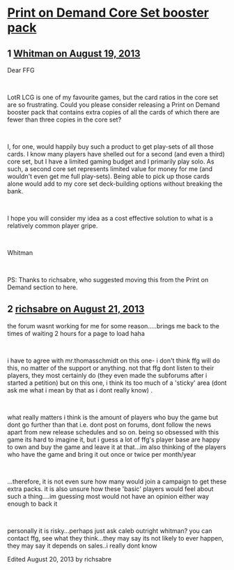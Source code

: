 # [Print on Demand Core Set booster pack](https://community.fantasyflightgames.com/topic/88786-print-on-demand-core-set-booster-pack/)

## 1 [Whitman on August 19, 2013](https://community.fantasyflightgames.com/topic/88786-print-on-demand-core-set-booster-pack/?do=findComment&comment=844566)

Dear FFG

 

LotR LCG is one of my favourite games, but the card ratios in the core set are so frustrating. Could you please consider releasing a Print on Demand booster pack that contains extra copies of all the cards of which there are fewer than three copies in the core set?

 

I, for one, would happily buy such a product to get play-sets of all those cards. I know many players have shelled out for a second (and even a third) core set, but I have a limited gaming budget and I primarily play solo. As such, a second core set represents limited value for money for me (and wouldn't even get me full play-sets). Being able to pick up those cards alone would add to my core set deck-building options without breaking the bank.

 

I hope you will consider my idea as a cost effective solution to what is a relatively common player gripe.

 

Whitman

 

PS: Thanks to richsabre, who suggested moving this from the Print on Demand section to here.

## 2 [richsabre on August 21, 2013](https://community.fantasyflightgames.com/topic/88786-print-on-demand-core-set-booster-pack/?do=findComment&comment=845696)

the forum wasnt working for me for some reason.....brings me back to the times of waiting 2 hours for a page to load haha

 

i have to agree with mr.thomasschmidt on this one- i don't think ffg will do this, no matter of the support or anything. not that ffg dont listen to their players, they most certainly do (they even made the subforums after i started a petition) but on this one, i think its too much of a 'sticky' area (dont ask me what i mean by that as i dont really know) .

 

what really matters i think is the amount of players who buy the game but dont go further than that i.e. dont post on forums, dont follow the news apart from new release schedules and so on. being so obsessed with this game its hard to imagine it, but i guess a lot of ffg's player base are happy to own and buy the game and leave it at that...im also thinking of the players who have the game and bring it out once or twice per month/year

 

...therefore, it is not even sure how many would join a campaign to get these extra packs. it is also unsure how these 'basic' players would feel about such a thing....im guessing most would not have an opinion either way enough to back it

 

personally it is risky...perhaps just ask caleb outright whitman? you can contact ffg, see what they think...they may say its not likely to ever happen, they may say it depends on sales..i really dont know

Edited August 20, 2013 by richsabre

